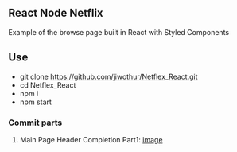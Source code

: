 ## React Node Netflix
Example of the browse page built in React with Styled Components
## Use
* git clone https://github.com/jiwothur/Netflex_React.git
* cd Netflex_React
* npm i
* npm start
### Commit parts
1. Main Page Header Completion
Part1: [image](https://user-images.githubusercontent.com/46639966/77138515-a5b5c780-6ab5-11ea-8619-45460f7f4364.PNG)

